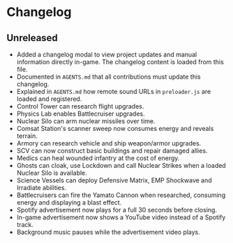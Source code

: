 # Changelog

## Unreleased

- Added a changelog modal to view project updates and manual information directly in-game. The changelog content is loaded from this file.
- Documented in `AGENTS.md` that all contributions must update this changelog.
- Explained in `AGENTS.md` how remote sound URLs in `preloader.js` are loaded and registered.
- Control Tower can research flight upgrades.
- Physics Lab enables Battlecruiser upgrades.
- Nuclear Silo can arm nuclear missiles over time.
- Comsat Station's scanner sweep now consumes energy and reveals terrain.
- Armory can research vehicle and ship weapon/armor upgrades.
- SCV can now construct basic buildings and repair damaged allies.
- Medics can heal wounded infantry at the cost of energy.
- Ghosts can cloak, use Lockdown and call Nuclear Strikes when a loaded Nuclear Silo is available.
- Science Vessels can deploy Defensive Matrix, EMP Shockwave and Irradiate abilities.
- Battlecruisers can fire the Yamato Cannon when researched, consuming energy and displaying a blast effect.
- Spotify advertisement now plays for a full 30 seconds before closing.
- In-game advertisement now shows a YouTube video instead of a Spotify track.
- Background music pauses while the advertisement video plays.

